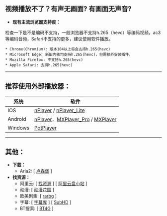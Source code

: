 ## 视频播放不了？有声无画面? 有画面无声音?​
* **现有主流浏览器支持度：**

检查一下是不是编码不支持，一般浏览器不支持h.265（hevc）等编码视频，ac3等编码音频，Safari不支持的更多，建议使用软件播放。

    * Chrome(Chromium): 版本104以上将会支持h.265(hevc)
    * Microsoft Edge: 新旧内核均支持h.265(hevc)，但需额外安装插件。
    * Mozilla Firefox: 不支持h.265(hevc)
    * Apple Safari: 支持h.265(hevc)
****
## 推荐使用外部播放器：

|系统|软件|
|---|---
|IOS|[nPlayer](https://apps.apple.com/cn/app/nplayer/id1116905928) / [nPlayer_Lite](https://apps.apple.com/cn/app/nplayer-lite/id1078835991)|
|Android|[nPlayer](https://play.google.com/store/apps/details?id=com.newin.nplayer.pro)，[MXPlayer_Pro](https://play.google.com/store/apps/details?id=com.mxtech.videoplayer.pro) / [MXPlayer](https://play.google.com/store/apps/details?id=com.mxtech.videoplayer.ad)|
|Windows|[PotPlayer](https://potplayer.daum.net/?lang=zh_CN)|
****
## 其他：
* **下载：**
    * Aria2: [ [卢森堡](http://ariang.js.org/#!/settings/rpc/set/wss/lu-data.ommmg.xyz/6800/jsonrpc/MzQyZmM3ZGI3ZWY5YWExYzVkNDY=) ]
* **找资源：**
    * 阿里云: [ [找资源](https://zhaoziyuan.la/) ] [ [阿里云盘小站](https://wpxz.org/) ]
    * 动漫: [ [动漫花园](https://www.dmhy.org/) ]
    * 欧美剧集: [ [rarbg](https://rarbgunblocked.org/torrents.php) ]
    * 字幕: [ [字幕库](http://zmk.pw/) ] [ [SubHD](https://subhd.tv/) ]
    * BT搜索: [ [BT4G](https://bt4g.org) ]
